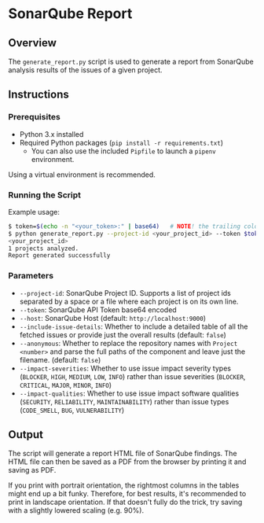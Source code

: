 # SonarQube Report

## Overview

The `generate_report.py` script is used to generate a report from SonarQube analysis results of the
issues of a given project.

## Instructions

### Prerequisites

- Python 3.x installed
- Required Python packages (`pip install -r requirements.txt`)
  - You can also use the included `Pipfile` to launch a `pipenv` environment.

Using a virtual environment is recommended.

### Running the Script

Example usage:

```sh
$ token=$(echo -n "<your_token>:" | base64)   # NOTE! the trailing colon (:) is required after your token
$ python generate_report.py --project-id <your_project_id> --token $token --host <host> --include-issue-details
<your_project_id>
1 projects analyzed.
Report generated successfully
```

### Parameters

- `--project-id`: SonarQube Project ID. Supports a list of project ids separated by a space or a file where each project is on its own line.
- `--token`: SonarQube API Token base64 encoded
- `--host`: SonarQube Host (default: `http://localhost:9000`)
- `--include-issue-details`: Whether to include a detailed table of all the fetched issues or provide just the overall results (default: `false`)
- `--anonymous`: Whether to replace the repository names with `Project <number>` and parse the full paths of the
    component and leave just the filename. (default: `false`)
- `--impact-severities`: Whether to use issue impact severity types (`BLOCKER`, `HIGH`, `MEDIUM`, `LOW`, `INFO`) rather than issue severities
    (`BLOCKER`, `CRITICAL`, `MAJOR`, `MINOR`, `INFO`)
- `--impact-qualities`: Whether to use issue impact software qualities (`SECURITY`, `RELIABILITY`, `MAINTAINABILITY`) rather than issue types
    (`CODE_SMELL`, `BUG`, `VULNERABILITY`)

## Output

The script will generate a report HTML file of SonarQube findings. The HTML file can then be saved as a PDF from the browser by printing it
and saving as PDF.

If you print with portrait orientation, the rightmost columns in the tables might end up a bit funky. Therefore, for best results, it's recommended
to print in landscape orientation. If that doesn't fully do the trick, try saving with a slightly lowered scaling (e.g. 90%).
